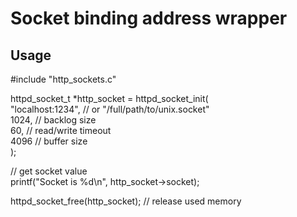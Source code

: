 # Socket binding address wrapper
## Usage
#include "http_sockets.c"

httpd_socket_t *http_socket = httpd_socket_init(\
  "localhost:1234", // or "/full/path/to/unix.socket" \
  1024, // backlog size\
  60, // read/write timeout\
  4096 // buffer size\
);

// get socket value \
printf("Socket is %d\n", http_socket->socket);

httpd_socket_free(http_socket); // release used memory
